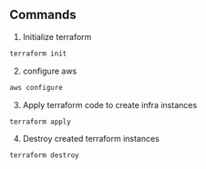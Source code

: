 ## Commands


1. Initialize terraform

```bash
terraform init
```

2. configure aws

```bash
aws configure
```

3. Apply terraform code to create infra instances

```bash
terraform apply
```

4. Destroy created terraform instances

```bash
terraform destroy
```
